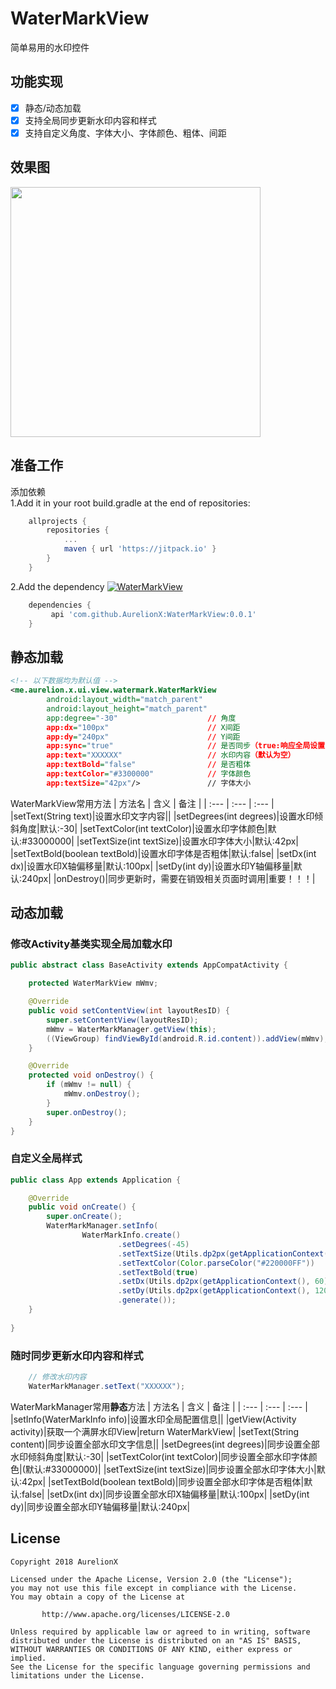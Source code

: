 # WaterMarkView

简单易用的水印控件

## 功能实现
- [x] 静态/动态加载
- [x] 支持全局同步更新水印内容和样式
- [x] 支持自定义角度、字体大小、字体颜色、粗体、间距

## 效果图
<img src="./snapshoot.gif"  width="400px"/>

## 准备工作
添加依赖<br>
1.Add it in your root build.gradle at the end of repositories:

```groovy
    allprojects {
    	repositories {
    		...
    		maven { url 'https://jitpack.io' }
    	}
    }
```
2.Add the dependency [![WaterMarkView](https://jitpack.io/v/AurelionX/WaterMarkView.svg)](https://jitpack.io/#AurelionX/WaterMarkView)

```groovy
    dependencies {
    	 api 'com.github.AurelionX:WaterMarkView:0.0.1'
    }
```

## 静态加载
```xml
<!-- 以下数据均为默认值 -->
<me.aurelion.x.ui.view.watermark.WaterMarkView
        android:layout_width="match_parent"
        android:layout_height="match_parent"
        app:degree="-30"                    // 角度
        app:dx="100px"                      // X间距
        app:dy="240px"                      // Y间距
        app:sync="true"                     // 是否同步（true:响应全局设置，false:独立生效）
        app:text="XXXXXX"                   // 水印内容（默认为空）
        app:textBold="false"                // 是否粗体
        app:textColor="#3300000"            // 字体颜色
        app:textSize="42px"/>               // 字体大小
```

WaterMarkView常用方法
| 方法名 | 含义 | 备注 |
| :--- | :--- | :--- |
|setText(String text)|设置水印文字内容||
|setDegrees(int degrees)|设置水印倾斜角度|默认:-30|
|setTextColor(int textColor)|设置水印字体颜色|默认:#33000000|
|setTextSize(int textSize)|设置水印字体大小|默认:42px|
|setTextBold(boolean textBold)|设置水印字体是否粗体|默认:false|
|setDx(int dx)|设置水印X轴偏移量|默认:100px|
|setDy(int dy)|设置水印Y轴偏移量|默认:240px|
|onDestroy()|同步更新时，需要在销毁相关页面时调用|重要！！！|

## 动态加载
### 修改Activity基类实现全局加载水印
```java
public abstract class BaseActivity extends AppCompatActivity {

    protected WaterMarkView mWmv;

    @Override
    public void setContentView(int layoutResID) {
        super.setContentView(layoutResID);
        mWmv = WaterMarkManager.getView(this);
        ((ViewGroup) findViewById(android.R.id.content)).addView(mWmv);
    }

    @Override
    protected void onDestroy() {
        if (mWmv != null) {
            mWmv.onDestroy();
        }
        super.onDestroy();
    }
}
```

### 自定义全局样式
```java
public class App extends Application {

    @Override
    public void onCreate() {
        super.onCreate();
        WaterMarkManager.setInfo(
                WaterMarkInfo.create()
                        .setDegrees(-45)
                        .setTextSize(Utils.dp2px(getApplicationContext(), 20))
                        .setTextColor(Color.parseColor("#220000FF"))
                        .setTextBold(true)
                        .setDx(Utils.dp2px(getApplicationContext(), 60))
                        .setDy(Utils.dp2px(getApplicationContext(), 120))
                        .generate());
    }
    
}
```

### 随时同步更新水印内容和样式
```java
    // 修改水印内容
    WaterMarkManager.setText("XXXXXX");
```

WaterMarkManager常用**静态**方法
| 方法名 | 含义 | 备注 |
| :--- | :--- | :--- |
|setInfo(WaterMarkInfo info)|设置水印全局配置信息||
|getView(Activity activity)|获取一个满屏水印View|return WaterMarkView|
|setText(String content)|同步设置全部水印文字信息||
|setDegrees(int degrees)|同步设置全部水印倾斜角度|默认:-30|
|setTextColor(int textColor)|同步设置全部水印字体颜色|(默认:#33000000)|
|setTextSize(int textSize)|同步设置全部水印字体大小|默认:42px|
|setTextBold(boolean textBold)|同步设置全部水印字体是否粗体|默认:false|
|setDx(int dx)|同步设置全部水印X轴偏移量|默认:100px|
|setDy(int dy)|同步设置全部水印Y轴偏移量|默认:240px|

## License
   
    Copyright 2018 AurelionX

    Licensed under the Apache License, Version 2.0 (the "License");
    you may not use this file except in compliance with the License.
    You may obtain a copy of the License at

           http://www.apache.org/licenses/LICENSE-2.0

    Unless required by applicable law or agreed to in writing, software
    distributed under the License is distributed on an "AS IS" BASIS,
    WITHOUT WARRANTIES OR CONDITIONS OF ANY KIND, either express or implied.
    See the License for the specific language governing permissions and
    limitations under the License.